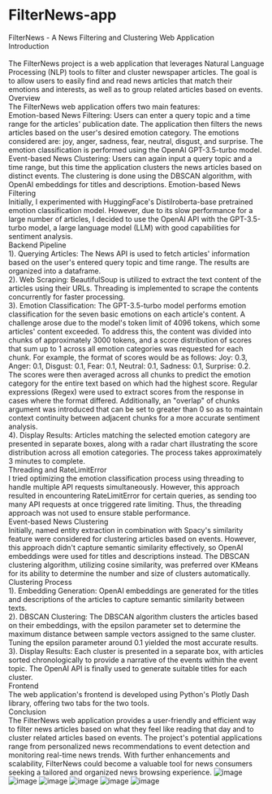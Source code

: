 # FilterNews-app
 FilterNews - A News Filtering and Clustering Web Application\
Introduction\
\
 The FilterNews project is a web application that leverages Natural Language Processing (NLP) tools to filter and cluster newspaper articles. The goal is to allow users to easily find and read news articles that match their emotions and interests, as well as to group related articles based on events.\
Overview\
The FilterNews web application offers two main features:\
Emotion-based News Filtering: Users can enter a query topic and a time range for the articles' publication date. The application then filters the news articles based on the user's desired emotion category. The emotions considered are: joy, anger, sadness, fear, neutral, disgust, and surprise. The emotion classification is performed using the OpenAI GPT-3.5-turbo model.\
Event-based News Clustering: Users can again input a query topic and a time range, but this time the application clusters the news articles based on distinct events. The clustering is done using the DBSCAN algorithm, with OpenAI embeddings for titles and descriptions.
Emotion-based News Filtering\
Initially, I experimented with HuggingFace's Distilroberta-base pretrained emotion classification model. However, due to its slow performance for a large number of articles, I decided to use the OpenAI API with the GPT-3.5-turbo model, a large language model (LLM) with good capabilities for sentiment analysis.\
Backend Pipeline\
1). Querying Articles: The News API is used to fetch articles' information based on the user's entered query topic and time range. The results are organized into a dataframe.\
2). Web Scraping: BeautifulSoup is utilized to extract the text content of the articles using their URLs. Threading is implemented to scrape the contents concurrently for faster processing.\
3). Emotion Classification: The GPT-3.5-turbo model performs emotion classification for the seven basic emotions on each article's content. A challenge arose due to the model's token limit of 4096 tokens, which some articles' content exceeded. To address this, the content was divided into chunks of approximately 3000 tokens, and a score distribution of scores that sum up to 1 across all emotion categories was requested for each chunk. For example, the format of scores would be as follows: Joy: 0.3, Anger: 0.1, Disgust: 0.1, Fear: 0.1, Neutral: 0.1, Sadness: 0.1, Surprise: 0.2. The scores were then averaged across all chunks to predict the emotion category for the entire text based on which had the highest score. Regular expressions (Regex) were used to extract scores from the response in cases where the format differed. Additionally, an "overlap" of chunks argument was introduced that can be set to greater than 0 so as to maintain context continuity between adjacent chunks for a more accurate sentiment analysis. \
4). Display Results: Articles matching the selected emotion category are presented in separate boxes, along with a radar chart illustrating the score distribution across all emotion categories. The process takes approximately 3 minutes to complete.\
Threading and RateLimitError\
I tried optimizing the emotion classification process using threading to handle multiple API requests simultaneously. However, this approach resulted in encountering RateLimitError for certain queries, as sending too many API requests at once triggered rate limiting. Thus, the threading approach was not used to ensure stable performance.\
Event-based News Clustering\
Initially, named entity extraction in combination with Spacy's similarity feature were considered for clustering articles based on events. However, this approach didn't capture semantic similarity effectively, so OpenAI embeddings were used for titles and descriptions instead. The DBSCAN clustering algorithm, utilizing cosine similarity, was preferred over KMeans for its ability to determine the number and size of clusters automatically.\
Clustering Process\
1). Embedding Generation: OpenAI embeddings are generated for the titles and descriptions of the articles to capture semantic similarity between texts.\
2). DBSCAN Clustering: The DBSCAN algorithm clusters the articles based on their embeddings, with the epsilon parameter set to determine the maximum distance between sample vectors assigned to the same cluster. Tuning the epsilon parameter around 0.1 yielded the most accurate results.\
3). Display Results: Each cluster is presented in a separate box, with articles sorted chronologically to provide a narrative of the events within the event topic. The OpenAI API is finally used to generate suitable titles for each cluster.\
Frontend\
The web application's frontend is developed using Python's Plotly Dash library, offering two tabs for the two tools. \
Conclusion\
The FilterNews web application provides a user-friendly and efficient way to filter news articles based on what they feel like reading that day and to cluster related articles based on events. The project's potential applications range from personalized news recommendations to event detection and monitoring real-time news trends. With further enhancements and scalability, FilterNews could become a valuable tool for news consumers seeking a tailored and organized news browsing experience. 
![image](https://github.com/ninarsv106/FilterNews-app/assets/93368436/68d40356-4ace-4449-8c4d-7105b3753650)
![image](https://github.com/ninarsv106/FilterNews-app/assets/93368436/1cf022d4-3d4d-444e-bd21-71c7983e8e35)
![image](https://github.com/ninarsv106/FilterNews-app/assets/93368436/ac0b26e9-5bdf-4a5c-91be-6298db5413b5)
![image](https://github.com/ninarsv106/FilterNews-app/assets/93368436/1bc61443-e354-45d7-a829-7cc7382c5987)
![image](https://github.com/ninarsv106/FilterNews-app/assets/93368436/af5c8e07-26e6-48bf-ae16-57d2ca0ab13a)
![image](https://github.com/ninarsv106/FilterNews-app/assets/93368436/9683d766-d2b8-4af1-97a3-1d2e5aff2f6b)


